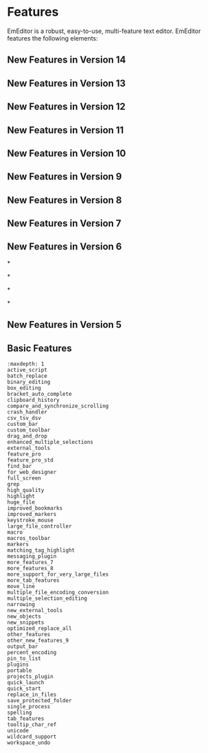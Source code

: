 # Features

EmEditor is a robust, easy-to-use, multi-feature text editor. EmEditor features the following elements:

## New Features in Version 14

## New Features in Version 13

## New Features in Version 12

## New Features in Version 11

## New Features in Version 10

## New Features in Version 9

## New Features in Version 8

## New Features in Version 7

## New Features in Version 6

\*

\*

\*

\*

## New Features in Version 5

## Basic Features


```{toctree}
:maxdepth: 1
active_script
batch_replace
binary_editing
box_editing
bracket_auto_complete
clipboard_history
compare_and_synchronize_scrolling
crash_handler
csv_tsv_dsv
custom_bar
custom_toolbar
drag_and_drop
enhanced_multiple_selections
external_tools
feature_pro
feature_pro_std
find_bar
for_web_designer
full_screen
grep
high_quality
highlight
huge_file
improved_bookmarks
improved_markers
keystroke_mouse
large_file_controller
macro
macros_toolbar
markers
matching_tag_highlight
messaging_plugin
more_features_7
more_features_8
more_support_for_very_large_files
more_tab_features
move_line
multiple_file_encoding_conversion
multiple_selection_editing
narrowing
new_external_tools
new_objects
new_snippets
optimized_replace_all
other_features
other_new_features_9
output_bar
percent_encoding
pin_to_list
plugins
portable
projects_plugin
quick_launch
quick_start
replace_in_files
save_protected_folder
single_process
spelling
tab_features
tooltip_char_ref
unicode
wildcard_support
workspace_undo
```
